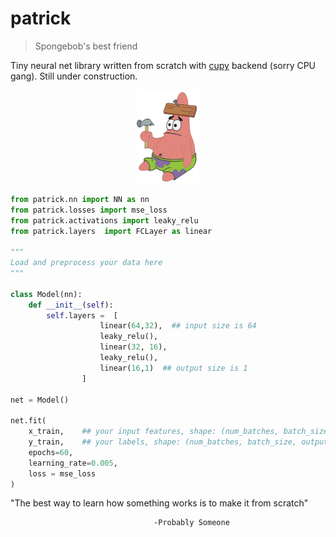 # patrick
> Spongebob's best friend

Tiny neural net library written from scratch with [cupy](https://cupy.dev/) backend (sorry CPU gang). Still under construction. 

<p align="center">
<img src = "images/patrick.png" width = "20%">
</p>


```python
from patrick.nn import NN as nn
from patrick.losses import mse_loss
from patrick.activations import leaky_relu
from patrick.layers  import FCLayer as linear

"""
Load and preprocess your data here 
"""

class Model(nn):
    def __init__(self):
        self.layers =  [
                    linear(64,32),  ## input size is 64
                    leaky_relu(),
                    linear(32, 16),
                    leaky_relu(),
                    linear(16,1)  ## output size is 1
                ]

net = Model()

net.fit(
    x_train,    ## your input features, shape: (num_batches, batch_size, input_size)
    y_train,    ## your labels, shape: (num_batches, batch_size, output_size)
    epochs=60,
    learning_rate=0.005, 
    loss = mse_loss
)
```

"The best way to learn how something works is to make it from scratch" 

                                    -Probably Someone